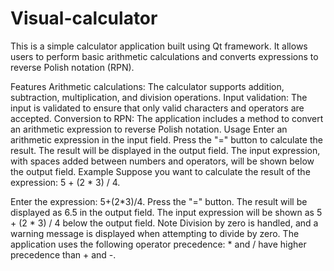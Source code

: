 # Visual-calculator
This is a simple calculator application built using Qt framework. It allows users to perform basic arithmetic calculations and converts expressions to reverse Polish notation (RPN).

Features
Arithmetic calculations: The calculator supports addition, subtraction, multiplication, and division operations.
Input validation: The input is validated to ensure that only valid characters and operators are accepted.
Conversion to RPN: The application includes a method to convert an arithmetic expression to reverse Polish notation.
Usage
Enter an arithmetic expression in the input field.
Press the "=" button to calculate the result.
The result will be displayed in the output field.
The input expression, with spaces added between numbers and operators, will be shown below the output field.
Example
Suppose you want to calculate the result of the expression: 5 + (2 * 3) / 4.

Enter the expression: 5+(2*3)/4.
Press the "=" button.
The result will be displayed as 6.5 in the output field.
The input expression will be shown as 5 + (2 * 3) / 4 below the output field.
Note
Division by zero is handled, and a warning message is displayed when attempting to divide by zero.
The application uses the following operator precedence: * and / have higher precedence than + and -.
